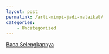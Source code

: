 ```yaml
---
layout: post
permalink: /arti-mimpi-jadi-malaikat/
categories:
    - Uncategorized
---
```


[Baca Selengkapnya](/07)